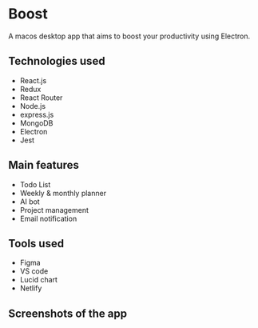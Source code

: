 # Boost
A macos desktop app that aims to boost your productivity using Electron.

## Technologies used
- React.js
- Redux
- React Router
- Node.js
- express.js
- MongoDB
- Electron
- Jest

## Main features
- Todo List
- Weekly & monthly planner
- AI bot
- Project management
- Email notification

## Tools used
- Figma
- VS code
- Lucid chart
- Netlify

## Screenshots of the app



